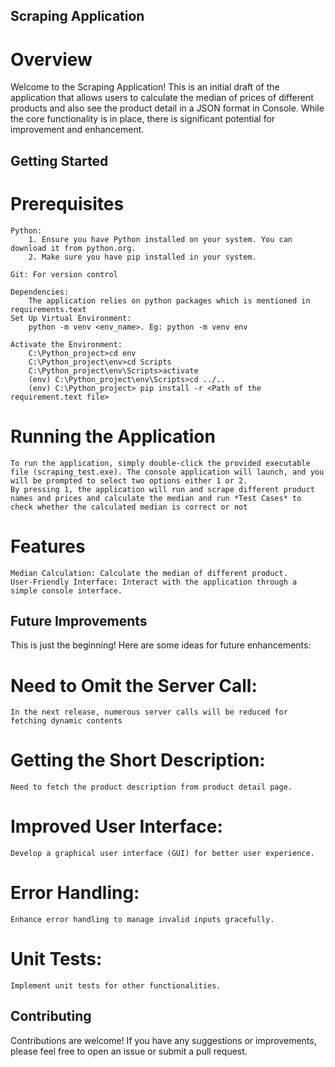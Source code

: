 ## Scraping Application
# Overview
Welcome to the Scraping Application! This is an initial draft of the application that allows users to calculate the median of prices of different products and also see the product detail in a JSON format in Console. While the core functionality is in place, there is significant potential for improvement and enhancement.

## Getting Started
# Prerequisites
    Python: 
        1. Ensure you have Python installed on your system. You can download it from python.org.
        2. Make sure you have pip installed in your system.

    Git: For version control

    Dependencies: 
        The application relies on python packages which is mentioned in requirements.text 
    Set Up Virtual Environment:
        python -m venv <env_name>. Eg: python -m venv env
    
    Activate the Environment:
        C:\Python_project>cd env
        C:\Python_project\env>cd Scripts
        C:\Python_project\env\Scripts>activate
        (env) C:\Python_project\env\Scripts>cd ../..
        (env) C:\Python_project> pip install -r <Path of the requirement.text file>


# Running the Application
    To run the application, simply double-click the provided executable file (scraping_test.exe). The console application will launch, and you will be prompted to select two options either 1 or 2.
    By pressing 1, the application will run and scrape different product names and prices and calculate the median and run *Test Cases* to check whether the calculated median is correct or not

# Features
    Median Calculation: Calculate the median of different product.
    User-Friendly Interface: Interact with the application through a simple console interface.

## Future Improvements
This is just the beginning! Here are some ideas for future enhancements:

# Need to Omit the Server Call:
    In the next release, numerous server calls will be reduced for fetching dynamic contents

# Getting the Short Description: 
    Need to fetch the product description from product detail page.

# Improved User Interface: 
    Develop a graphical user interface (GUI) for better user experience.

# Error Handling: 
    Enhance error handling to manage invalid inputs gracefully.

# Unit Tests: 
    Implement unit tests for other functionalities.

## Contributing
Contributions are welcome! If you have any suggestions or improvements, please feel free to open an issue or submit a pull request.


